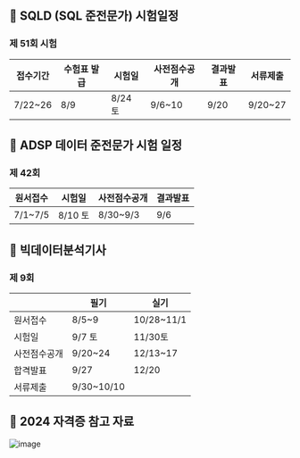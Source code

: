 ## 🔴 SQLD (SQL 준전문가) 시험일정
### 제 51회 시험 
|접수기간|수험표 발급|시험일|사전점수공개|결과발표|서류제출|
|--------|-----------|-------|------------|--------|--------|
|7/22~26|8/9|8/24 토|9/6~10|9/20|9/20~27|


## 🔴 ADSP 데이터 준전문가 시험 일정
### 제 42회
|원서접수|시험일|사전점수공개|결과발표|
|--------|------|------------|---------|
|7/1~7/5|8/10 토|8/30~9/3|9/6|

## 🔴 빅데이터분석기사
### 제 9회
||필기|실기|
|----|----|----|
|원서접수|8/5~9|10/28~11/1|
|시험일|9/7 토|11/30토|
|사전점수공개|9/20~24|12/13~17|
|합격발표|9/27|12/20|
|서류제출|9/30~10/10||

## 🔵 2024 자격증 참고 자료
![image](https://github.com/simsoohyeon/Machine-Learning-Deep-Learning-Study/assets/127268889/9eb027ef-e8d6-4c7e-a5da-d43e142634c2)
